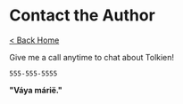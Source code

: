 # Contact the Author

[< Back Home](/)

Give me a call anytime to chat about Tolkien!

`555-555-5555`

**"Váya márië."**



